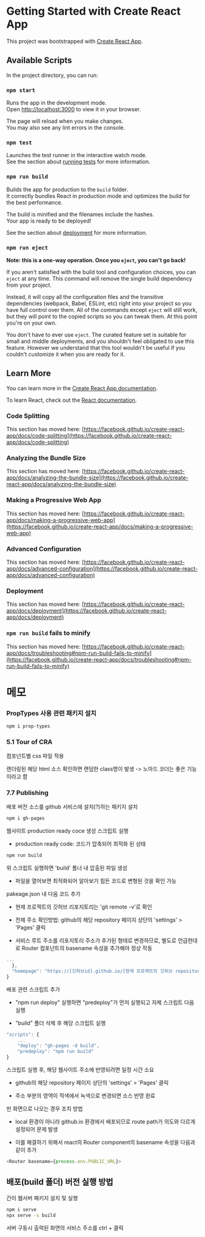 # Getting Started with Create React App

This project was bootstrapped with [Create React App](https://github.com/facebook/create-react-app).

## Available Scripts

In the project directory, you can run:

### `npm start`

Runs the app in the development mode.\
Open [http://localhost:3000](http://localhost:3000) to view it in your browser.

The page will reload when you make changes.\
You may also see any lint errors in the console.

### `npm test`

Launches the test runner in the interactive watch mode.\
See the section about [running tests](https://facebook.github.io/create-react-app/docs/running-tests) for more information.

### `npm run build`

Builds the app for production to the `build` folder.\
It correctly bundles React in production mode and optimizes the build for the best performance.

The build is minified and the filenames include the hashes.\
Your app is ready to be deployed!

See the section about [deployment](https://facebook.github.io/create-react-app/docs/deployment) for more information.

### `npm run eject`

**Note: this is a one-way operation. Once you `eject`, you can't go back!**

If you aren't satisfied with the build tool and configuration choices, you can `eject` at any time. This command will remove the single build dependency from your project.

Instead, it will copy all the configuration files and the transitive dependencies (webpack, Babel, ESLint, etc) right into your project so you have full control over them. All of the commands except `eject` will still work, but they will point to the copied scripts so you can tweak them. At this point you're on your own.

You don't have to ever use `eject`. The curated feature set is suitable for small and middle deployments, and you shouldn't feel obligated to use this feature. However we understand that this tool wouldn't be useful if you couldn't customize it when you are ready for it.

## Learn More

You can learn more in the [Create React App documentation](https://facebook.github.io/create-react-app/docs/getting-started).

To learn React, check out the [React documentation](https://reactjs.org/).

### Code Splitting

This section has moved here: [https://facebook.github.io/create-react-app/docs/code-splitting](https://facebook.github.io/create-react-app/docs/code-splitting)

### Analyzing the Bundle Size

This section has moved here: [https://facebook.github.io/create-react-app/docs/analyzing-the-bundle-size](https://facebook.github.io/create-react-app/docs/analyzing-the-bundle-size)

### Making a Progressive Web App

This section has moved here: [https://facebook.github.io/create-react-app/docs/making-a-progressive-web-app](https://facebook.github.io/create-react-app/docs/making-a-progressive-web-app)

### Advanced Configuration

This section has moved here: [https://facebook.github.io/create-react-app/docs/advanced-configuration](https://facebook.github.io/create-react-app/docs/advanced-configuration)

### Deployment

This section has moved here: [https://facebook.github.io/create-react-app/docs/deployment](https://facebook.github.io/create-react-app/docs/deployment)

### `npm run build` fails to minify

This section has moved here: [https://facebook.github.io/create-react-app/docs/troubleshooting#npm-run-build-fails-to-minify](https://facebook.github.io/create-react-app/docs/troubleshooting#npm-run-build-fails-to-minify)

# 메모

### PropTypes 사용 관련 패키지 설치

```bash
npm i prop-types
```

### 5.1 Tour of CRA

컴포넌트별 css 파일 적용

렌더링된 해당 html 소스 확인하면 랜덤한 class명이 발생 -> 노마드 코더는 좋은 기능이라고 함

### 7.7 Publishing

배포 버전 소스를 github 서비스에 설치(?)하는 패키지 설치

```bash
npm i gh-pages
```

웹사이트 production ready coce 생성 스크립트 실행

- production ready code: 코드가 압축되어 최적화 된 상태

```bash
npm run build
```

위 스크립트 실행하면 'build' 폴너 내 압출된 파일 생성

- 파일을 열어보면 최적화되어 알아보기 힘든 코드로 변형된 것을 확인 가능

pakeage.json 내 다음 코드 추가

- 현재 프로젝트의 깃허브 리포지토리는 'git remote -v'로 확인

- 전체 주소 확인방법: github의 해당 repository 페이지 상단의 'settings' > 'Pages' 클릭

- 서비스 루트 주소를 리포지토리 주소가 추가된 형태로 변경하므로, 별도로 언급한대로 Router 컴포넌트의 basename 속성을 추가해야 정상 작동

```javascript
...
  },
  "homepage": "https://[깃허브id].github.io/[현재 프로젝트의 깃허브 repository]"
}
```

배포 관련 스크립트 추가

- "npm run deploy" 실행하면 "predeploy"가 먼저 실행되고 자체 스크립트 다음 실행

- "build" 폴더 삭제 후 해당 스크립트 실행

```javascript
"scripts": {
    ...
    "deploy": "gh-pages -d build",
    "predeploy": "npm run build"
}
```

스크립트 실행 후, 해당 웹사이트 주소에 반영되려면 일정 시간 소요

- github의 해당 repository 페이지 상단의 'settings' > 'Pages' 클릭

- 주소 부분의 영역이 적색에서 녹색으로 변경되면 소스 반영 완료

빈 화면으로 나오는 경우 조치 방법

- local 환경이 아니라 github.io 환경에서 배포되므로 route path가 의도와 다르게 설정되어 문제 발생

- 이를 해결하기 위해서 react의 Router component의 basename 속성을 다음과 같이 추가

```javascript
<Router basename={process.env.PUBLIC_URL}>
```

## 배포(build 폴더) 버전 실행 방법

간이 웹서버 패키지 설치 및 실행

```bash
npm i serve
npx serve -s build
```

서버 구동시 출력된 화면의 서비스 주소를 ctrl + 클릭
